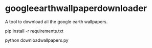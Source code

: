 # googleearthwallpaperdownloader
A tool to download all the google earth wallpapers.

pip install -r requirements.txt

python downloadwallpapers.py
